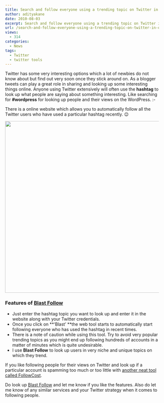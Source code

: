 ```yaml
---
title: Search and follow everyone using a trending topic on Twitter in one go
author: adityakane
date: 2010-08-03
excerpt: Search and follow everyone using a trending topic on Twitter in one go with online tool called Blast Follow. This tool can be used to look up accounts and follow in a particular niche.
url: /search-and-follow-everyone-using-a-trending-topic-on-twitter-in-one-go/
views:
  - 314
categories:
  - News
tags:
  - Twitter
  - twitter tools
---
```

Twitter has some very interesting options which a lot of newbies do not know about but find out very soon once they stick around on. As a blogger tweets can play a great role in sharing and looking up some interesting things online. Anyone using Twitter extensively will often use the **hashtag** to look up what people are saying about something interesting. Like searching for **#wordpress** for looking up people and their views on the WordPress. <img src="http://devilsworkshop.org/wp-includes/images/smilies/simple-smile.png" alt=":-)" class="wp-smiley" style="height: 1em; max-height: 1em;" />

There is a online website which allows you to automatically follow all the Twitter users who have used a particular hashtag recently. 😉

<a rel="attachment wp-att-28953" href="http://devilsworkshop.org/search-and-follow-everyone-using-a-trending-topic-on-twitter-in-one-go/follow_blast_twitter/"><img class="aligncenter size-full wp-image-28953" title="follow_blast_twitter" src="http://cdn.devilsworkshop.org/files/2010/08/follow_blast_twitter.png" alt="" width="550" height="561" /></a>

### Features of <a href="http://www.blastfollow.com/" onclick="_gaq.push(['_trackEvent', 'outbound-article', 'http://www.blastfollow.com/', 'Blast Follow']);" >Blast Follow</a>

  * Just enter the hashtag topic you want to look up and enter it in the website along with your Twitter credentials.
  * Once you click on **&#8216;Blast&#8217; **the web tool starts to automatically start following everyone who has used the hashtag in recent times.
  * There is a note of caution while using this tool. Try to avoid very popular trending topics as you might end up following hundreds of accounts in a matter of minutes which is quite undesirable.
  * I use **Blast Follow** to look up users in very niche and unique topics on which they trend.

If you like following people for their views on Twitter and look up if a particular account is spamming too much or too little with [another neat tool called FollowCost][1].

Do look up <a href="http://www.blastfollow.com/" onclick="_gaq.push(['_trackEvent', 'outbound-article', 'http://www.blastfollow.com/', 'Blast Follow']);" >Blast Follow</a> and let me know if you like the features. Also do let me know of any similar services and your Twitter strategy when it comes to following people.

 [1]: http://devilsworkshop.org/follow-cost-find-out-the-cost-of-following-someone-on-twitter/ "another neat tool called FollowCost"
